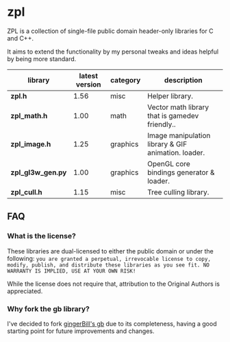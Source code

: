 # zpl

ZPL is a collection of single-file public domain header-only libraries for C and C++.

It aims to extend the functionality by my personal tweaks and ideas helpful by being more standard.

library         | latest version | category | description
----------------|----------------|----------|-------------
**zpl.h**        | 1.56           | misc     | Helper library.
**zpl_math.h**   | 1.00           | math     | Vector math library that is gamedev friendly..
**zpl_image.h**  | 1.25           | graphics | Image manipulation library &amp; GIF animation. loader.
**zpl_gl3w_gen.py** | 1.00        | graphics | OpenGL core bindings generator &amp; loader.
**zpl_cull.h**   | 1.15           | misc     | Tree culling library.

## FAQ

### What is the license?

These libraries are dual-licensed to either the public domain or under the following: `you are granted a perpetual, irrevocable license to copy, modify,
    publish, and distribute these libraries as you see fit. NO WARRANTY IS IMPLIED, USE AT YOUR OWN RISK!`

While the license does not require that, attribution to the Original Authors is appreciated.

### Why fork the **gb** library?

I've decided to fork [gingerBill's gb](https://github.com/gingerBill/gb) due to its completeness, having a good starting point for future improvements and changes.

